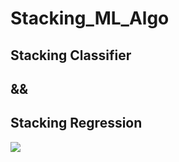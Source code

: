 # Stacking_ML_Algo

## Stacking Classifier
## &&
## Stacking Regression

<img src=Stacking_ML_Algo>
